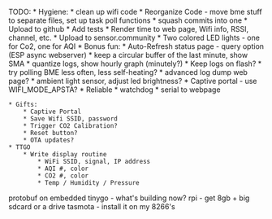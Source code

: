 TODO:
    * Hygiene:
        * clean up wifi code
        * Reorganize Code - move bme stuff to separate files, set up task poll functions
        * squash commits into one
        * Upload to github
        * Add tests
        * Render time to web page, Wifi info, RSSI, channel, etc.
        * Upload to sensor.community
        * Two colored LED lights - one for Co2, one for AQI
    * Bonus fun:
        * Auto-Refresh status page - query option (ESP async webserver)
        * keep a circular buffer of the last minute, show SMA
        * quantize logs, show hourly graph (minutely?)
        * Keep logs on flash?
        * try polling BME less often, less self-heating?
        * advanced log dump web page?
        * ambient light sensor, adjust led brightness?
        * Captive portal - use WIFI_MODE_APSTA?
    * Reliable
        * watchdog
        * serial to webpage

    * Gifts:
        * Captive Portal
        * Save Wifi SSID, password
        * Trigger CO2 Calibration?
        * Reset button?
        * OTA updates?
    * TTGO
        * Write display routine
            * WiFi SSID, signal, IP address
            * AQI #, color
            * CO2 #, color
            * Temp / Humidity / Pressure
    
  
protobuf on embedded
tinygo - what's building now?
rpi - get 8gb + big sdcard or a drive
tasmota - install it on my 8266's
